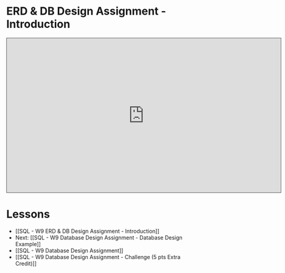 # ERD & DB Design Assignment - Introduction

<iframe src="https://egator.hosted.panopto.com/Panopto/Pages/Embed.aspx?id=5ac69b2d-794d-4efd-bf92-b12401805881&autoplay=false&offerviewer=true&showtitle=true&showbrand=true&captions=false&interactivity=all" height="405" width="720" style="border: 1px solid #464646;" allowfullscreen allow="autoplay" aria-label="Panopto Embedded Video Player"></iframe>

# Lessons
- [[SQL - W9 ERD & DB Design Assignment - Introduction]]
- Next: [[SQL - W9 Database Design Assignment - Database Design Example]]
- [[SQL - W9 Database Design Assignment]]
- [[SQL - W9 Database Design Assignment - Challenge (5 pts Extra Credit)]]